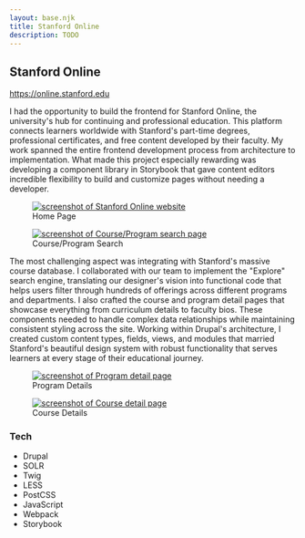 ```yaml
---
layout: base.njk
title: Stanford Online
description: TODO
---
```


## Stanford Online

https://online.stanford.edu

I had the opportunity to build the frontend for Stanford Online, the university's hub for continuing and professional education. This platform connects learners worldwide with Stanford's part-time degrees, professional certificates, and free content developed by their faculty. My work spanned the entire frontend development process from architecture to implementation. What made this project especially rewarding was developing a component library in Storybook that gave content editors incredible flexibility to build and customize pages without needing a developer.

<div class="screenshots">

  <figure>
    <a href="/images/screenshots/stanford-online.webp" data-cropped="true" data-pswp-width="1400" data-pswp-height="4262">
      <img
        src="/images/thumbnails/stanford-online.webp"
        alt="screenshot of Stanford Online website"
        loading="lazy"/>
    </a>
    <figcaption>
      Home Page
    </figcaption>
  </figure>

  <figure>
    <a href="/images/screenshots/stanford-online-2.webp" data-cropped="true" data-pswp-width="1400" data-pswp-height="2229">
      <img
        src="/images/thumbnails/stanford-online-2.webp"
        alt="screenshot of Course/Program search page"
        loading="lazy"/>
    </a>
    <figcaption>
      Course/Program Search
    </figcaption>
  </figure>

</div>

The most challenging aspect was integrating with Stanford's massive course database. I collaborated with our team to implement the "Explore" search engine, translating our designer's vision into functional code that helps users filter through hundreds of offerings across different programs and departments. I also crafted the course and program detail pages that showcase everything from curriculum details to faculty bios. These components needed to handle complex data relationships while maintaining consistent styling across the site. Working within Drupal's architecture, I created custom content types, fields, views, and modules that married Stanford's beautiful design system with robust functionality that serves learners at every stage of their educational journey.

<div class="screenshots">

  <figure>
    <a href="/images/screenshots/stanford-online-3.webp" data-cropped="true" data-pswp-width="1400" data-pswp-height="3831">
      <img
        src="/images/thumbnails/stanford-online-3.webp"
        alt="screenshot of Program detail page"
        loading="lazy"/>
    </a>
    <figcaption>
      Program Details
    </figcaption>
  </figure>

  <figure>
    <a href="/images/screenshots/stanford-online-4.webp" data-cropped="true" data-pswp-width="1400" data-pswp-height="5148">
      <img
        src="/images/thumbnails/stanford-online-4.webp"
        alt="screenshot of Course detail page"
        loading="lazy"/>
    </a>
    <figcaption>
      Course Details
    </figcaption>
  </figure>

</div>

### Tech

<ul class="tags">
  <li>Drupal</li>
  <li>SOLR</li>
  <li>Twig</li>
  <li>LESS</li>
  <li>PostCSS</li>
  <li>JavaScript</li>
  <li>Webpack</li>
  <li>Storybook</li>
</ul>
